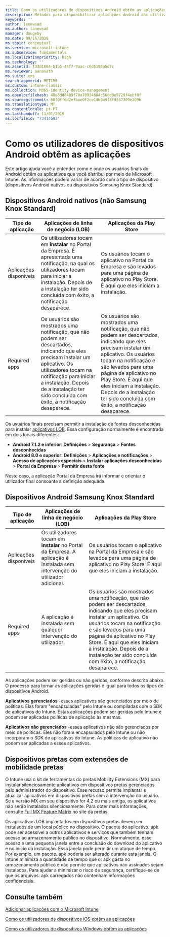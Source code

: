 ```yaml
---
title: Como os utilizadores de dispositivos Android obtêm as aplicações
description: Métodos para disponibilizar aplicações Android aos utilizadores finais
keywords: ''
author: lenewsad
ms.author: lanewsad
manager: dougeby
ms.date: 09/16/2019
ms.topic: conceptual
ms.service: microsoft-intune
ms.subservice: fundamentals
ms.localizationpriority: high
ms.technology: ''
ms.assetid: f33d1684-b1b5-44f7-9aac-c6d5186a5d7c
ms.reviewer: aanavath
ms.suite: ems
search.appverid: MET150
ms.custom: intune-classic
ms.collection: M365-identity-device-management
ms.openlocfilehash: 40e8dd8409f70a70934684c56ed9e9729f4ebf0f
ms.sourcegitcommit: 60f0ff6d2efbae0f2ce14b9a9f3f9267309e209b
ms.translationtype: MT
ms.contentlocale: pt-PT
ms.lasthandoff: 11/01/2019
ms.locfileid: "73414593"
---
```

# <a name="how-your-android-users-get-their-apps"></a>Como os utilizadores de dispositivos Android obtêm as aplicações

Este artigo ajuda você a entender como e onde os usuários finais do Android obtêm os aplicativos que você distribui por meio de Microsoft Intune. As informações podem variar de acordo com o tipo de dispositivo (dispositivos Android nativos ou dispositivos Samsung Knox Standard).

## <a name="native-non-samsung-knox-standard-android-devices"></a>Dispositivos Android nativos (não Samsung Knox Standard)

| Tipo de aplicação | Aplicações de linha de negócio (LOB) | Aplicações da Play Store  |
| ------------- |-------------| -----|
| Aplicações disponíveis      | Os utilizadores tocam em **instalar** no Portal da Empresa. É apresentada uma notificação, na qual os utilizadores tocam para iniciar a instalação. Depois de a instalação ter sido concluída com êxito, a notificação desaparece. | Os usuários tocam o aplicativo na Portal da Empresa e são levados para uma página de aplicativo no Play Store. É aqui que eles iniciam a instalação.|
| Required apps      | Os usuários são mostrados uma notificação, que não podem ser descartados, indicando que eles precisam instalar um aplicativo. Os utilizadores tocam na notificação para iniciar a instalação. Depois de a instalação ter sido concluída com êxito, a notificação desaparece.    | Os usuários são mostrados uma notificação, que não podem ser descartados, indicando que eles precisam instalar um aplicativo. Os usuários tocam na notificação e são levados para uma página de aplicativo no Play Store. É aqui que eles iniciam a instalação. Depois de a instalação ter sido concluída com êxito, a notificação desaparece. |

Os usuários finais precisam permitir a instalação de fontes desconhecidas para instalar [aplicativos LOB](../apps/lob-apps-android.md). Essa configuração normalmente é encontrada em dois locais diferentes:

* **Android 7.1.2 e inferior**: **Definições** > **Segurança** > **Fontes desconhecidas**
* **Android 8.0 e superior**: **Definições** > **Aplicações e notificações** > **Acesso de aplicações especiais** > **Instalar aplicações desconhecidas** > **Portal da Empresa** > **Permitir desta fonte**

Neste caso, a aplicação Portal da Empresa irá informar e orientar o utilizador final consoante a definição adequada. 

## <a name="samsung-knox-standard-android-devices"></a>Dispositivos Android Samsung Knox Standard

| Tipo de aplicação | Aplicações de linha de negócio (LOB) | Aplicações da Play Store  |
| ------------- |-------------| -----|
| Aplicações disponíveis      | Os utilizadores tocam em **instalar** no Portal da Empresa. A aplicação é instalada sem intervenção do utilizador adicional. | Os usuários tocam o aplicativo na Portal da Empresa e são levados para uma página de aplicativo no Play Store. É aqui que eles iniciam a instalação.|
| Required apps      | A aplicação é instalada sem qualquer intervenção do utilizador.    | Os usuários são mostrados uma notificação, que não podem ser descartados, indicando que eles precisam instalar um aplicativo. Os usuários tocam na notificação e são levados para uma página de aplicativo no Play Store. É aqui que eles iniciam a instalação. Depois de a instalação ter sido concluída com êxito, a notificação desaparece. |

As aplicações podem ser geridas ou não geridas, conforme descrito abaixo. O processo para tornar as aplicações geridas é igual para todos os tipos de dispositivos Android.

**Aplicativos gerenciados** -esses aplicativos são gerenciados por meio de políticas. Elas foram "encapsuladas" pelo Intune ou compiladas com o SDK de aplicativos do Intune. Estas aplicações podem ser geridas pelo Intune e podem ser aplicadas políticas de aplicação às mesmas.

**Aplicativos não gerenciados** -esses aplicativos não são gerenciados por meio de políticas. Eles não foram encapsulados pelo Intune ou não incorporam o SDK de aplicativos do Intune. As políticas de aplicativo não podem ser aplicadas a esses aplicativos.

## <a name="zebra-devices-with-zebra-mobility-extensions"></a>Dispositivos pretas com extensões de mobilidade pretas

O Intune usa o kit de ferramentas do pretas Mobility Extensions (MX) para instalar silenciosamente aplicativos em dispositivos pretas gerenciados pelo administrador do dispositivo. Esse recurso permite implantar e atualizar aplicativos em dispositivos pretas sem a intervenção do usuário. Se a versão MX em seu dispositivo for 4,2 ou mais antiga, os aplicativos não serão instalados silenciosamente. Para obter mais informações, consulte [Full MX Feature Matrix](http://techdocs.zebra.com/mx/compatibility/) no site da pretas.

Os aplicativos LOB implantados em dispositivos pretas devem ser instalados de um local público no dispositivo. O pacote do aplicativo. apk pode ser acessível a outros aplicativos e serviços que também tenham acesso ao armazenamento público no dispositivo. Normalmente, esse acesso é uma pequena janela entre a conclusão do download do aplicativo e no início da instalação. Essa janela pode permitir um ataque de tempo. Por exemplo, um pacote. apk poderia ser alterado durante esta janela. O Intune minimiza a quantidade de tempo que o. apk gasta no armazenamento público e não permite que aplicativos não assinados sejam instalados. Para ajudar a minimizar o risco de segurança, certifique-se de que os arquivos. apk carregados não contenham informações confidenciais.

## <a name="see-also"></a>Consulte também

[Adicionar aplicações com o Microsoft Intune](../apps/apps-add.md)

[Como os utilizadores de dispositivos iOS obtêm as aplicações](end-user-apps-ios.md)

[Como os utilizadores de dispositivos Windows obtêm as aplicações](end-user-apps-windows.md)
